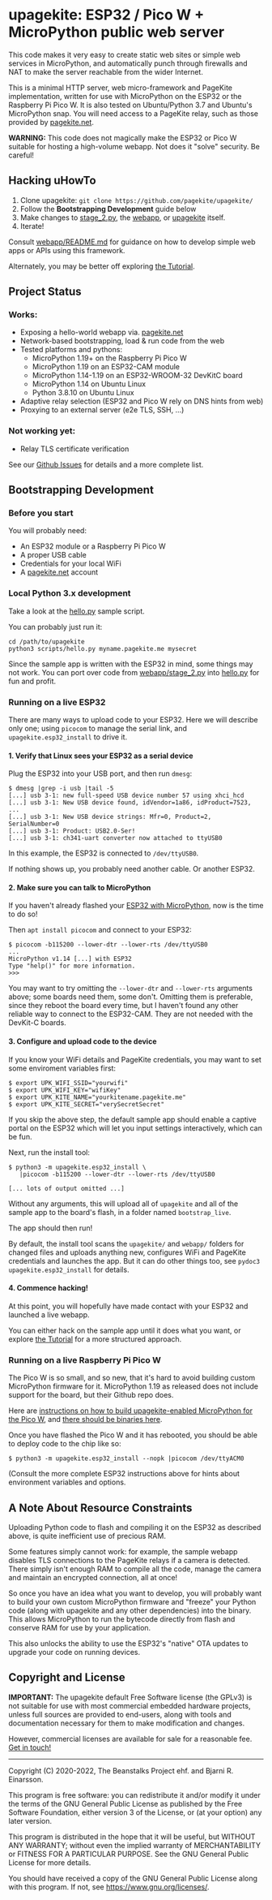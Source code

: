 # upagekite: ESP32 / Pico W + MicroPython public web server

This code makes it very easy to create static web sites or simple web
services in MicroPython, and automatically punch through firewalls and
NAT to make the server reachable from the wider Internet.

This is a minimal HTTP server, web micro-framework and PageKite
implementation, written for use with MicroPython on the ESP32 or the
Raspberry Pi Pico W. It is also tested on Ubuntu/Python 3.7 and Ubuntu's
MicroPython snap. You will need access to a PageKite relay, such as
those provided by [pagekite.net](https://pagekite.net/).


**WARNING:** This code does not magically make the ESP32 or Pico W suitable
for hosting a high-volume webapp. Not does it "solve" security. Be careful!


## Hacking uHowTo

1. Clone upagekite: `git clone https://github.com/pagekite/upagekite/`
2. Follow the **Bootstrapping Development** guide below
3. Make changes to [stage_2.py](webapp/stage_2.py),
   the [webapp](webapp/webroot/),
   or [upagekite](upagekite/) itself.
4. Iterate!

Consult [webapp/README.md](webapp/README.md) for guidance on how to
develop simple web apps or APIs using this framework.

Alternately, you may be better off exploring
[the Tutorial](https://github.com/pagekite/upagekite-tutorial/`).


## Project Status

### Works:

* Exposing a hello-world webapp via. [pagekite.net](https://pagekite.net/)
* Network-based bootstrapping, load & run code from the web
* Tested platforms and pythons:
   * MicroPython 1.19+ on the Raspberry Pi Pico W
   * MicroPython 1.19 on an ESP32-CAM module
   * MicroPython 1.14-1.19 on an ESP32-WROOM-32 DevKitC board
   * MicroPython 1.14 on Ubuntu Linux
   * Python 3.8.10 on Ubuntu Linux
* Adaptive relay selection (ESP32 and Pico W rely on DNS hints from web)
* Proxying to an external server (e2e TLS, SSH, ...)

### Not working yet:

* Relay TLS certificate verification

See our [Github Issues](https://github.com/pagekite/upagekite/issues/) for
details and a more complete list.


## Bootstrapping Development

### Before you start

You will probably need:

   * An ESP32 module or a Raspberry Pi Pico W
   * A proper USB cable
   * Credentials for your local WiFi
   * A [pagekite.net](https://pagekite.net/) account


### Local Python 3.x development

Take a look at the [hello.py](scripts/hello.py) sample script.

You can probably just run it:

    cd /path/to/upagekite
    python3 scripts/hello.py myname.pagekite.me mysecret

Since the sample app is written with the ESP32 in mind, some things may
not work. You can port over code from [webapp/stage_2.py](stage_2.py) into
[hello.py](scripts/hello.py) for fun and profit.


### Running on a live ESP32

There are many ways to upload code to your ESP32. Here we will describe
only one; using `picocom` to manage the serial link, and
`upagekite.esp32_install` to drive it.


#### 1. Verify that Linux sees your ESP32 as a serial device

Plug the ESP32 into your USB port, and then run `dmesg`:

    $ dmesg |grep -i usb |tail -5
    [...] usb 3-1: new full-speed USB device number 57 using xhci_hcd
    [...] usb 3-1: New USB device found, idVendor=1a86, idProduct=7523, ...
    [...] usb 3-1: New USB device strings: Mfr=0, Product=2, SerialNumber=0
    [...] usb 3-1: Product: USB2.0-Ser!
    [...] usb 3-1: ch341-uart converter now attached to ttyUSB0

In this example, the ESP32 is connected to `/dev/ttyUSB0`.

If nothing shows up, you probably need another cable. Or another ESP32.


#### 2. Make sure you can talk to MicroPython

If you haven't already flashed your
[ESP32 with MicroPython](https://docs.micropython.org/en/latest/esp32/tutorial/intro.html),
now is the time to do so!

Then `apt install picocom` and connect to your ESP32:

    $ picocom -b115200 --lower-dtr --lower-rts /dev/ttyUSB0
    ...
    MicroPython v1.14 [...] with ESP32
    Type "help()" for more information.
    >>>

You may want to try omitting the `--lower-dtr` and `--lower-rts`
arguments above; some boards need them, some don't. Omitting them is
preferable, since they reboot the board every time, but I haven't found
any other reliable way to connect to the ESP32-CAM. They are not needed
with the DevKit-C boards.
    

#### 3. Configure and upload code to the device

If you know your WiFi details and PageKite credentials, you may want to
set some enviroment variables first:

    $ export UPK_WIFI_SSID="yourwifi"
    $ export UPK_WIFI_KEY="wifiKey"
    $ export UPK_KITE_NAME="yourkitename.pagekite.me"
    $ export UPK_KITE_SECRET="verySecretSecret"

If you skip the above step, the default sample app should enable a captive
portal on the ESP32 which will let you input settings interactively, which
can be fun.

Next, run the install tool:

    $ python3 -m upagekite.esp32_install \
       |picocom -b115200 --lower-dtr --lower-rts /dev/ttyUSB0

    [... lots of output omitted ...]

Without any arguments, this will upload all of `upagekite` and all of
the sample app to the board's flash, in a folder named `bootstrap_live`.

The app should then run!

By default, the install tool scans the `upagekite/` and `webapp/`
folders for changed files and uploads anything new, configures WiFi and
PageKite credentials and launches the app. But it can do other things
too, see `pydoc3 upagekite.esp32_install` for details. 


#### 4. Commence hacking!

At this point, you will hopefully have made contact with your ESP32 and
launched a live webapp.

You can either hack on the sample app until it does what you want, or
explore [the Tutorial](https://github.com/pagekite/upagekite-tutorial/`)
for a more structured approach.


### Running on a live Raspberry Pi Pico W

The Pico W is so small, and so new, that it's hard to avoid building
custom MicroPython firmware for it. MicroPython 1.19 as released does not
include support for the board, but their Github repo does.

Here are [instructions on how to build upagekite-enabled MicroPython
for the Pico W](https://github.com/BjarniRunar/building-micropython/),
and [there should be binaries here](https://github.com/BjarniRunar/micropython-firmwares).

Once you have flashed the Pico W and it has rebooted, you should be able
to deploy code to the chip like so:

    $ python3 -m upagekite.esp32_install --nopk |picocom /dev/ttyACM0

(Consult the more complete ESP32 instructions above for hints about
environment variables and options.


## A Note About Resource Constraints

Uploading Python code to flash and compiling it on the ESP32 as described
above, is quite inefficient use of precious RAM.

Some features simply cannot work: for example, the sample webapp
disables TLS connections to the PageKite relays if a camera is detected.
There simply isn't enough RAM to compile all the code, manage the camera
and maintain an encrypted connection, all at once!

So once you have an idea what you want to develop, you will probably
want to build your own custom MicroPython firmware and "freeze" your
Python code (along with upagekite and any other dependencies) into the
binary. This allows MicroPython to run the bytecode directly from flash
and conserve RAM for use by your application.

This also unlocks the ability to use the ESP32's "native" OTA updates to
upgrade your code on running devices.


## Copyright and License

**IMPORTANT:**  The upagekite default Free Software license (the GPLv3)
is not suitable for use with most commercial embedded hardware projects,
unless full sources are provided to end-users, along with tools and
documentation necessary for them to make modification and changes.

However, commercial licenses are available for sale for a reasonable
fee. [Get in touch!](https://pagekite.net/support/chat/)

---

Copyright (C) 2020-2022, The Beanstalks Project ehf. and Bjarni R. Einarsson.

This program is free software: you can redistribute it and/or modify it
under the terms of the GNU General Public License as published by the
Free Software Foundation, either version 3 of the License, or (at your
option) any later version.

This program is distributed in the hope that it will be useful, but
WITHOUT ANY WARRANTY; without even the implied warranty of
MERCHANTABILITY or FITNESS FOR A PARTICULAR PURPOSE. See the GNU General
Public License for more details.

You should have received a copy of the GNU General Public License along
with this program. If not, see <https://www.gnu.org/licenses/>.

